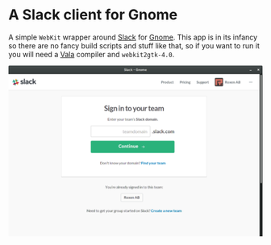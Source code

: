 # A Slack client for Gnome
A simple `WebKit` wrapper around [Slack](https://slack.com) for 
[Gnome](https://gnome.org). This app is in its infancy so there are no fancy 
build scripts and stuff like that, so if you want to run it you will need a 
[Vala](https://wiki.gnome.org/Projects/Vala) compiler and `webkit2gtk-4.0`.

![Screenshot](https://raw.githubusercontent.com/poppa/gnome-slack/master/screenshot.png)
